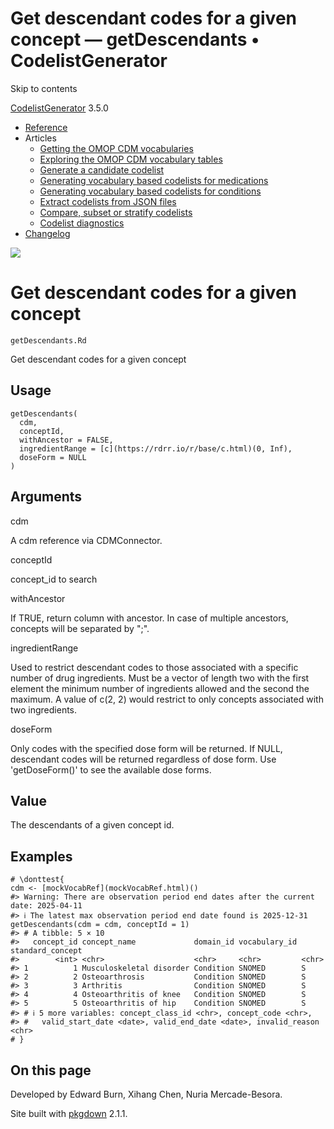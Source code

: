 # Get descendant codes for a given concept — getDescendants • CodelistGenerator

Skip to contents

[CodelistGenerator](../index.html) 3.5.0

  * [Reference](../reference/index.html)
  * Articles
    * [Getting the OMOP CDM vocabularies](../articles/a01_GettingOmopCdmVocabularies.html)
    * [Exploring the OMOP CDM vocabulary tables](../articles/a02_ExploreCDMvocabulary.html)
    * [Generate a candidate codelist](../articles/a03_GenerateCandidateCodelist.html)
    * [Generating vocabulary based codelists for medications](../articles/a04_GenerateVocabularyBasedCodelist.html)
    * [Generating vocabulary based codelists for conditions](../articles/a04b_icd_codes.html)
    * [Extract codelists from JSON files](../articles/a05_ExtractCodelistFromJSONfile.html)
    * [Compare, subset or stratify codelists](../articles/a06_CreateSubsetsFromCodelist.html)
    * [Codelist diagnostics](../articles/a07_RunCodelistDiagnostics.html)
  * [Changelog](../news/index.html)




![](../logo.png)

# Get descendant codes for a given concept

`getDescendants.Rd`

Get descendant codes for a given concept

## Usage
    
    
    getDescendants(
      cdm,
      conceptId,
      withAncestor = FALSE,
      ingredientRange = [c](https://rdrr.io/r/base/c.html)(0, Inf),
      doseForm = NULL
    )

## Arguments

cdm
    

A cdm reference via CDMConnector.

conceptId
    

concept_id to search

withAncestor
    

If TRUE, return column with ancestor. In case of multiple ancestors, concepts will be separated by ";".

ingredientRange
    

Used to restrict descendant codes to those associated with a specific number of drug ingredients. Must be a vector of length two with the first element the minimum number of ingredients allowed and the second the maximum. A value of c(2, 2) would restrict to only concepts associated with two ingredients.

doseForm
    

Only codes with the specified dose form will be returned. If NULL, descendant codes will be returned regardless of dose form. Use 'getDoseForm()' to see the available dose forms.

## Value

The descendants of a given concept id.

## Examples
    
    
    # \donttest{
    cdm <- [mockVocabRef](mockVocabRef.html)()
    #> Warning: There are observation period end dates after the current date: 2025-04-11
    #> ℹ The latest max observation period end date found is 2025-12-31
    getDescendants(cdm = cdm, conceptId = 1)
    #> # A tibble: 5 × 10
    #>   concept_id concept_name             domain_id vocabulary_id standard_concept
    #>        <int> <chr>                    <chr>     <chr>         <chr>           
    #> 1          1 Musculoskeletal disorder Condition SNOMED        S               
    #> 2          2 Osteoarthrosis           Condition SNOMED        S               
    #> 3          3 Arthritis                Condition SNOMED        S               
    #> 4          4 Osteoarthritis of knee   Condition SNOMED        S               
    #> 5          5 Osteoarthritis of hip    Condition SNOMED        S               
    #> # ℹ 5 more variables: concept_class_id <chr>, concept_code <chr>,
    #> #   valid_start_date <date>, valid_end_date <date>, invalid_reason <chr>
    # }
    

## On this page

Developed by Edward Burn, Xihang Chen, Nuria Mercade-Besora.

Site built with [pkgdown](https://pkgdown.r-lib.org/) 2.1.1.
